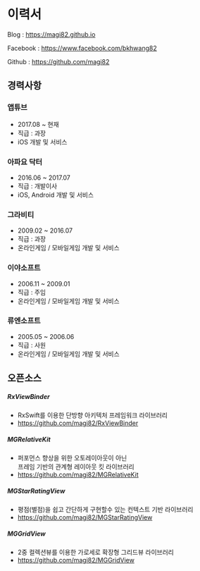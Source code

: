 # 이력서

Blog : https://magi82.github.io

Facebook : https://www.facebook.com/bkhwang82

Github : https://github.com/magi82

## 경력사항

### 앱튜브
- 2017.08 ~ 현재
- 직급 : 과장
- iOS 개발 및 서비스

### 아파요 닥터
- 2016.06 ~ 2017.07
- 직급 : 개발이사
- iOS, Android 개발 및 서비스

### 그라비티
- 2009.02 ~ 2016.07
- 직급 : 과장
- 온라인게임 / 모바일게임 개발 및 서비스

### 이야소프트
- 2006.11 ~ 2009.01
- 직급 : 주임
- 온라인게임 / 모바일게임 개발 및 서비스

### 류엔소프트
- 2005.05 ~ 2006.06
- 직급 : 사원
- 온라인게임 / 모바일게임 개발 및 서비스


## 오픈소스

##### RxViewBinder
- RxSwift를 이용한 단방향 아키텍처 프레임워크 라이브러리
- https://github.com/magi82/RxViewBinder

##### MGRelativeKit
- 퍼포먼스 향상을 위한 오토레이아웃이 아닌<br>프레임 기반의 관계형 레이아웃 킷 라이브러리
- https://github.com/magi82/MGRelativeKit

##### MGStarRatingView
- 평점(별점)을 쉽고 간단하게 구현할수 있는 컨텍스트 기반 라이브러리
- https://github.com/magi82/MGStarRatingView

##### MGGridView
- 2중 컬렉션뷰를 이용한 가로세로 확장형 그리드뷰 라이브러리
- https://github.com/magi82/MGGridView

















